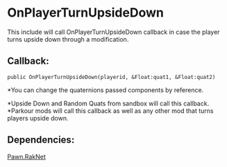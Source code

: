# OnPlayerTurnUpsideDown
This include will call OnPlayerTurnUpsideDown callback in case the player turns upside down through a modification.

## Callback:
```pawn
public OnPlayerTurnUpsideDown(playerid, &Float:quat1, &Float:quat2)
```

*You can change the quaternions passed components by reference.<br>

*Upside Down and Random Quats from sandbox will call this callback.<br>
*Parkour mods will call this callback as well as any other mod that turns players upside down.

## Dependencies:
[Pawn.RakNet](http://forum.sa-mp.com/showthread.php?t=640306)

